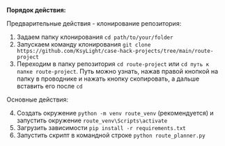 **Порядок действия:**

Предварительные действия - клонирование репозитория:

1. Задаем папку клонирования `cd path/to/your/folder`
2. Запускаем команду клонирования `git clone https://github.com/KsyLight/case-hack-projects/tree/main/route-project`
3. Переходим в папку репозитория `cd route-project` или `cd путь к папке route-project`. Путь можно узнать, нажав правой кнопкой на папку в проводнике и нажать кнопку скопировать, а дальше вставить его после `cd`

Основные действия:

4. Создать окружение `python -m venv route_venv` (рекомендуется) и запустить окружение `route_venv\Scripts\activate`
5. Загрузить зависимости `pip install -r requirements.txt`
6. Запустить скрипт в командной строке `python route_planner.py`
